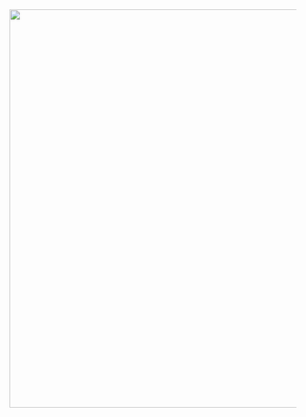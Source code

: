 <img src="https://github.com/GgnoHuang/moneybook-task-next/assets/132812902/4ecd7ab7-c2e2-4979-bebe-7f6e46811c0a" width="700">
